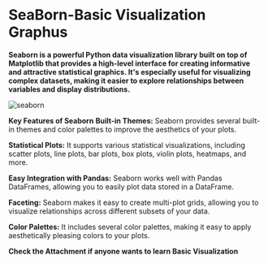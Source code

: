 # SeaBorn-Basic Visualization Graphus

**Seaborn is a powerful Python data visualization library built on top of Matplotlib that provides a high-level interface for creating informative and attractive statistical graphics. It's especially useful for visualizing complex datasets, making it easier to explore relationships between variables and display distributions.**

![seaborn](https://github.com/user-attachments/assets/07cd334f-beab-4faa-88d0-3e254a7771a0)

**Key Features of Seaborn**
**Built-in Themes:** Seaborn provides several built-in themes and color palettes to improve the aesthetics of your plots.

**Statistical Plots:** It supports various statistical visualizations, including scatter plots, line plots, bar plots, box plots, violin plots, heatmaps, and more.

**Easy Integration with Pandas:** Seaborn works well with Pandas DataFrames, allowing you to easily plot data stored in a DataFrame.

**Faceting:** Seaborn makes it easy to create multi-plot grids, allowing you to visualize relationships across different subsets of your data.

**Color Palettes:** It includes several color palettes, making it easy to apply aesthetically pleasing colors to your plots.

**Check the Attachment if anyone wants to learn Basic Visualization**

